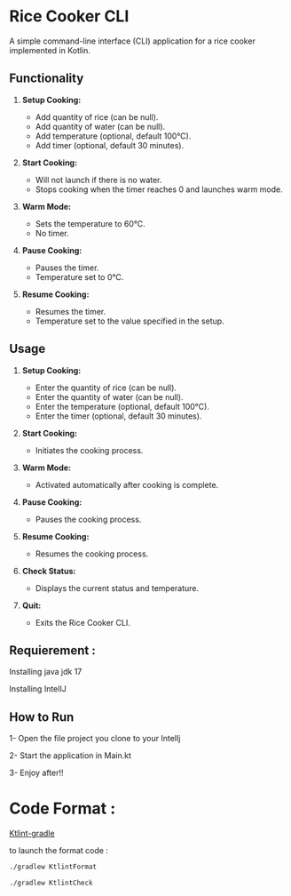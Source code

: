 # Rice Cooker CLI



A simple command-line interface (CLI) application for a rice cooker implemented in Kotlin.

## Functionality

1. **Setup Cooking:**
    - Add quantity of rice (can be null).
    - Add quantity of water (can be null).
    - Add temperature (optional, default 100°C).
    - Add timer (optional, default 30 minutes).

2. **Start Cooking:**
    - Will not launch if there is no water.
    - Stops cooking when the timer reaches 0 and launches warm mode.

3. **Warm Mode:**
    - Sets the temperature to 60°C.
    - No timer.

4. **Pause Cooking:**
    - Pauses the timer.
    - Temperature set to 0°C.

5. **Resume Cooking:**
    - Resumes the timer.
    - Temperature set to the value specified in the setup.

## Usage

1. **Setup Cooking:**
    - Enter the quantity of rice (can be null).
    - Enter the quantity of water (can be null).
    - Enter the temperature (optional, default 100°C).
    - Enter the timer (optional, default 30 minutes).

2. **Start Cooking:**
    - Initiates the cooking process.

3. **Warm Mode:**
    - Activated automatically after cooking is complete.

4. **Pause Cooking:**
    - Pauses the cooking process.

5. **Resume Cooking:**
    - Resumes the cooking process.

6. **Check Status:**
    - Displays the current status and temperature.

7. **Quit:**
    - Exits the Rice Cooker CLI.
## Requierement :
Installing java jdk 17

Installing IntelIJ

## How to Run
1- Open the file project you clone to your IntelIj

2- Start the application in Main.kt

3- Enjoy after!!

# Code Format :

[Ktlint-gradle]("https://github.com/JLLeitschuh/ktlint-gradle?tab=readme-ov-file#how-to-use)

to launch the format code :
   ```bash
   ./gradlew KtlintFormat
   
   ./gradlew KtlintCheck